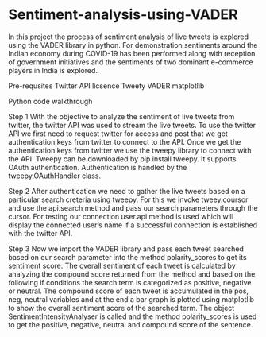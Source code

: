 # Sentiment-analysis-using-VADER
In this project the process of sentiment analysis of live tweets is explored using the VADER library in python. For demonstration sentiments around the Indian economy during COVID-19 has been performed along with reception of government initiatives and the sentiments of two dominant e-commerce players in India is explored.

Pre-requsites
Twitter API licsence 
Tweety
VADER
matplotlib

Python code walkthrough

Step 1
With the objective to analyze the sentiment of live tweets from twitter, the twitter API was
used to stream the live tweets. To use the twitter API we first need to request twitter for
access and post that we get authentication keys from twitter to connect to the API. Once
we get the authentication keys from twitter we use the tweepy library to connect with the
API. Tweepy can be downloaded by pip install tweepy. It supports OAuth authentication.
Authentication is handled by the tweepy.OAuthHandler class.
 

Step 2
After authentication we need to gather the live tweets based on a particular search creteria
using tweepy. For this we invoke tweey.coursor and use the api.search method and pass
our search parameters through the cursor. For testing our connection user.api method is
used which will display the connected user’s name if a successful connection is established
with the twitter API.
 
Step 3
Now we import the VADER library and pass each tweet searched based on our search
parameter into the method polarity_scores to get its sentiment score. The overall
sentiment of each tweet is calculated by analyzing the compound score returned from the
method and based on the following if conditions the search term is categorized as positive,
negative or neutral. The compound score of each tweet is accumulated in the pos, neg,
neutral variables and at the end a bar graph is plotted using matplotlib to show the overall
sentiment score of the searched term.
The object SentimentIntensityAnalyser is called and the method polarity_scores is used to
get the positive, negative, neutral and compound score of the sentence.

